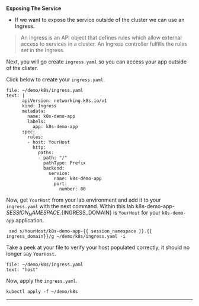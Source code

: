 
### 
**Exposing The Service**

*   If we want to expose the service outside of the cluster we can use an Ingress.

> An Ingress is an API object that defines rules which allow external access to services in a cluster. An Ingress controller fulfills the rules set in the Ingress.

Next, you will go create `ingress.yaml` so you can access your app outside of the clister. 

Click below to create your `ingress.yaml`.
```editor:append-lines-to-file
file: ~/demo/k8s/ingress.yaml
text: |
      apiVersion: networking.k8s.io/v1
      kind: Ingress
      metadata:
        name: k8s-demo-app
        labels:
          app: k8s-demo-app
      spec:
        rules:
        - host: YourHost
          http:
            paths:
            - path: "/"
              pathType: Prefix
              backend:
                service:
                  name: k8s-demo-app
                  port: 
                    number: 80
```

Now, get `YourHost` from your lab environment and add it to your `ingress.yaml` with the next command. Within this lab k8s-demo-app-${SESSION_NAMESPACE}.${INGRESS_DOMAIN} is `YourHost` for your `k8s-demo-app` application.
```execute-1
 sed s/YourHost/k8s-demo-app-{{ session_namespace }}.{{ ingress_domain}}/g ~/demo/k8s/ingress.yaml -i
```

Take a peek at your file to verify your host populated correctly, it should no longer say `YourHost`.
```editor:select-matching-text
file: ~/demo/k8s/ingress.yaml
text: "host" 
```

Now, apply the `ingress.yaml`.
```execute-1
kubectl apply -f ~/demo/k8s
```

---